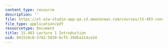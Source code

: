 ```yaml
---
content_type: resource
description: ''
file: https://ol-ocw-studio-app-qa.s3.amazonaws.com/courses/15-483-consumer-finance-markets-product-design-and-fintech-spring-2018/941529c0574258306cf539dba314ce24_MIT15_483S18_L01.pdf
file_type: application/pdf
resourcetype: Document
title: 15.483 Lecture 1 Introduction
uid: 941529c0-5742-5830-6cf5-39dba314ce24
---
```

